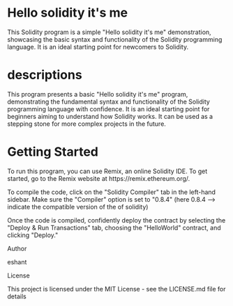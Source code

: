 <h1>Hello solidity it's me</h1>
<p>This Solidity program is a simple "Hello solidity it's me" demonstration, showcasing the basic syntax and functionality of the Solidity programming language. It is an ideal starting point for newcomers to Solidity.</p>
<h1>descriptions</h1>
<p>This program presents a basic "Hello solidity it's me" program, demonstrating the fundamental syntax and functionality of the Solidity programming language with confidence. It is an ideal starting point for beginners aiming to understand how Solidity works. It can be used as a stepping stone for more complex projects in the future.</p>
<h1>Getting Started</h1>
<p>To run this program, you can use Remix, an online Solidity IDE. To get started, go to the Remix website at https://remix.ethereum.org/.</p>
<p>To compile the code, click on the "Solidity Compiler" tab in the left-hand sidebar. Make sure the "Compiler" option is set to "0.8.4" (here 0.8.4 --> indicate the compatible version of the of solidity) </p>
<p>Once the code is compiled, confidently deploy the contract by selecting the "Deploy & Run Transactions" tab, choosing the "HelloWorld" contract, and clicking "Deploy."</p>
<h>Author</h>
<p>eshant </p>
<h>License</h>
<p>This project is licensed under the MIT License - see the LICENSE.md file for details</p>
